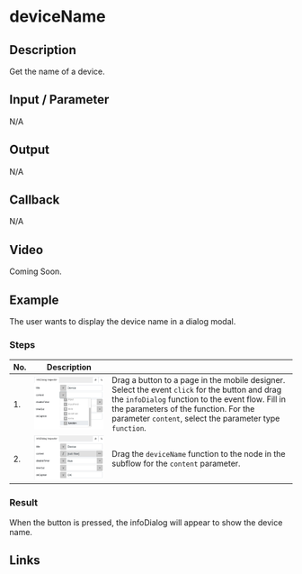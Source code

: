# deviceName

## Description

Get the name of a device.

## Input / Parameter

N/A

## Output

N/A

## Callback

N/A

## Video

Coming Soon.

<!-- Format: [![Video]({image-path}?raw=true)]({url-link}) -->

## Example

The user wants to display the device name in a dialog modal.

<!-- Share a scenario, like a user requirements. -->

### Steps

| No. | Description |  |
| ------ | ------ | ------ |
| 1. | ![](../deviceName/deviceName-step-2.png?raw=true) | Drag a button to a page in the mobile designer. Select the event `click` for the button and drag the `infoDialog` function to the event flow. Fill in the parameters of the function. For the parameter `content`, select the parameter type `function`. |
| 2. | ![](../deviceName/deviceName-step-3.png?raw=true) | Drag the `deviceName` function to the node in the subflow for the `content` parameter. |

<!-- Show the steps and share some screenshots.

1. .....

Format: ![]({image-path}?raw=true) -->

### Result

When the button is pressed, the infoDialog will appear to show the device name.

<!-- Explain the output.

Format: ![]({image-path}?raw=true) -->

## Links
